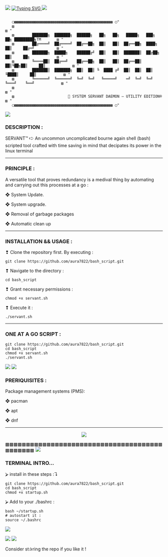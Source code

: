 <a><img src='https://i.imgur.com/LyHic3i.gif'/></a>
<a href="https://git.io/typing-svg">
  <img src="https://readme-typing-svg.demolab.com?font=Black+Ops+One&size=50&pause=50&color=0000ff&center=true&width=1200&height=100&lines=SCRIPTING%20WITH%20BASH" alt="Typing SVG" />
</a>
<a><img src='https://i.imgur.com/LyHic3i.gif'/></a>
```

   ◯▩▩▩▩▩▩▩▩▩▩▩▩▩▩▩▩▩▩▩▩▩▩▩▩▩▩▩▩▩▩▩▩▩▩▩▩▩▩▩▩▩▩▩▩ ◯"
   ▨                                                                                         ▨ "
   ▨        ███████╗  ███████╗  ██████╗   ██╗   ██╗   █████╗   ███╗   ██╗ █████████╗TM       ▨ "
   ▨        ██╔════╝  ██╔════╝  ██╔══██╗  ██║   ██║  ██╔══██╗  ████╗  ██║     ██╔═╝          ▨ "
   ▨        ███████╗  █████╗    ██████╔╝  ██║   ██║  ███████║  ██╔██╗ ██║     ██╗            ▨ "
   ▨        ╚════██║  ██╔══╝    ██╔══██╗  ██║   ██║  ██╔══██║  ██║╚██╗██║     ██║            ▨ "
   ▨        ███████║  ███████╗  ██║  ██║ ╚  ████ ╔╝  ██║  ██║  ██║ ╚████║     ██║            ▨ "
   ▨        ╚══════╝  ╚══════╝  ╚═╝  ╚═╝   ╚═════╝    ═╝  ╚═╝  ╚═╝  ╚═══╝    ╚══╝            ▨ "
   ▨                                                                                         ▨ "
   ▨                        🧠 SYSTEM SERVANT DAEMON — UTILITY EDITION®                      ▨ "
   ◯▩▩▩▩▩▩▩▩▩▩▩▩▩▩▩▩▩▩▩▩▩▩▩▩▩▩▩▩▩▩▩▩▩▩▩▩▩▩▩▩▩▩▩▩ ◯"
```
   <a><img src='https://i.imgur.com/LyHic3i.gif'/></a>

### DESCRIPTION : 

 SERVANT™ 🢧 An uncommon uncomplicated bourne again shell (bash) scripted tool crafted with time saving in mind that decipates its power in the linux terminal

---
### PRINCIPLE :

A versatile tool that proves redundancy is a medival thing by automating and carrying out this processes at a go : 

   ❖ System Update.

   ❖ System upgrade.

   ❖ Removal of garbage packages

   ❖ Automatic clean up

---
### INSTALLATION && USAGE :

❢ Clone the repository first. By executing : 

```
git clone https://github.com/aura7822/bash_script.git
```
❢ Navigate to the directory :

```
cd bash_script
```
❢ Grant necessary permissions :

```
chmod +x servant.sh
```
❢ Execute it :

```
./servant.sh
```
---
### ONE AT A GO SCRIPT : 
```
git clone https://github.com/aura7822/bash_script.git
cd bash_script
chmod +x servant.sh
./servant.sh
```
  <a><img src='https://i.imgur.com/LyHic3i.gif'/></a>
  <a><img src='https://i.imgur.com/LyHic3i.gif'/></a>

### PRERIQUISITES :

Package management systems (PMS):

  ❖ pacman

  ❖ apt

  ❖ dnf
  
---

<p align="center">
  <a href="https://skillicons.dev">
    <img src="https://skillicons.dev/icons?i=arch,bash,debian,linux,mint,nix,redhat,ubuntu" />
  </a>
</p>
▩▩▩▩▩▩▩▩▩▩▩▩▩▩▩▩▩▩▩▩▩▩▩▩▩▩▩▩▩▩▩▩▩▩▩▩▩▩▩▩▩▩▩▩▩
 <a><img src='https://i.imgur.com/LyHic3i.gif'/></a>
 
 ### TERMINAL INTRO...

 ⮚ install in these steps :↴
 ```
git clone https://github.com/aura7822/bash_script.git
cd bash_script
chmod +x startup.sh
```
⮚ Add to your ./bashrc : 
```
bash ~/startup.sh
# autostart it :
source ~/.bashrc
```
 <a><img src='https://i.imgur.com/LyHic3i.gif'/></a>



 <a><img src='https://i.imgur.com/LyHic3i.gif'/></a>
 <a><img src='https://i.imgur.com/LyHic3i.gif'/></a>

 Consider st✰ring the repo if you like it !
